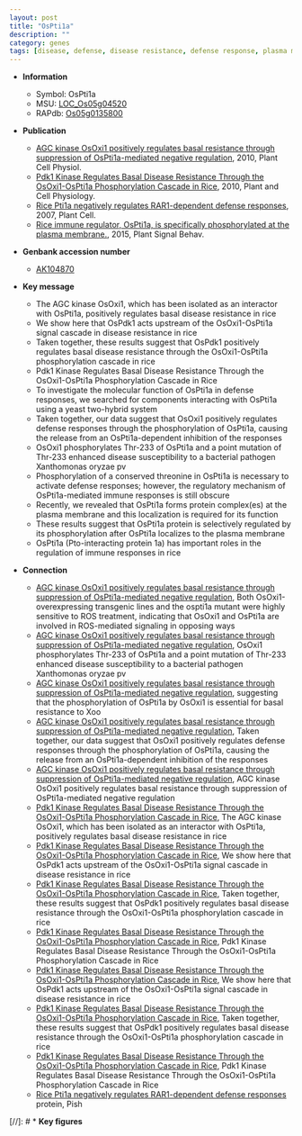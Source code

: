 ```yaml
---
layout: post
title: "OsPti1a"
description: ""
category: genes
tags: [disease, defense, disease resistance, defense response, plasma membrane, immune response]
---
```


* **Information**  
    + Symbol: OsPti1a  
    + MSU: [LOC_Os05g04520](http://rice.plantbiology.msu.edu/cgi-bin/ORF_infopage.cgi?orf=LOC_Os05g04520)  
    + RAPdb: [Os05g0135800](http://rapdb.dna.affrc.go.jp/viewer/gbrowse_details/irgsp1?name=Os05g0135800)  

* **Publication**  
    + [AGC kinase OsOxi1 positively regulates basal resistance through suppression of OsPti1a-mediated negative regulation](http://www.ncbi.nlm.nih.gov/pubmed?term=AGC+kinase+OsOxi1+positively+regulates+basal+resistance+through+suppression+of+OsPti1a-mediated+negative+regulation%5BTitle%5D), 2010, Plant Cell Physiol.
    + [Pdk1 Kinase Regulates Basal Disease Resistance Through the OsOxi1-OsPti1a Phosphorylation Cascade in Rice](http://www.ncbi.nlm.nih.gov/pubmed?term=Pdk1+Kinase+Regulates+Basal+Disease+Resistance+Through+the+OsOxi1-OsPti1a+Phosphorylation+Cascade+in+Rice%5BTitle%5D), 2010, Plant and Cell Physiology.
    + [Rice Pti1a negatively regulates RAR1-dependent defense responses](http://www.ncbi.nlm.nih.gov/pubmed?term=Rice+Pti1a+negatively+regulates+RAR1-dependent+defense+responses%5BTitle%5D), 2007, Plant Cell.
    + [Rice immune regulator, OsPti1a, is specifically phosphorylated at the plasma membrane.](http://www.ncbi.nlm.nih.gov/pubmed?term=Rice+immune+regulator,+OsPti1a,+is+specifically+phosphorylated+at+the+plasma+membrane.%5BTitle%5D), 2015, Plant Signal Behav.

* **Genbank accession number**  
    + [AK104870](http://www.ncbi.nlm.nih.gov/nuccore/AK104870)

* **Key message**  
    + The AGC kinase OsOxi1, which has been isolated as an interactor with OsPti1a, positively regulates basal disease resistance in rice
    + We show here that OsPdk1 acts upstream of the OsOxi1-OsPti1a signal cascade in disease resistance in rice
    + Taken together, these results suggest that OsPdk1 positively regulates basal disease resistance through the OsOxi1-OsPti1a phosphorylation cascade in rice
    + Pdk1 Kinase Regulates Basal Disease Resistance Through the OsOxi1-OsPti1a Phosphorylation Cascade in Rice
    + To investigate the molecular function of OsPti1a in defense responses, we searched for components interacting with OsPti1a using a yeast two-hybrid system
    + Taken together, our data suggest that OsOxi1 positively regulates defense responses through the phosphorylation of OsPti1a, causing the release from an OsPti1a-dependent inhibition of the responses
    + OsOxi1 phosphorylates Thr-233 of OsPti1a and a point mutation of Thr-233 enhanced disease susceptibility to a bacterial pathogen Xanthomonas oryzae pv
    + Phosphorylation of a conserved threonine in OsPti1a is necessary to activate defense responses; however, the regulatory mechanism of OsPti1a-mediated immune responses is still obscure
    + Recently, we revealed that OsPti1a forms protein complex(es) at the plasma membrane and this localization is required for its function
    + These results suggest that OsPti1a protein is selectively regulated by its phosphorylation after OsPti1a localizes to the plasma membrane
    + OsPti1a (Pto-interacting protein 1a) has important roles in the regulation of immune responses in rice

* **Connection**  
    + [AGC kinase OsOxi1 positively regulates basal resistance through suppression of OsPti1a-mediated negative regulation](http://www.ncbi.nlm.nih.gov/pubmed?term=AGC+kinase+OsOxi1+positively+regulates+basal+resistance+through+suppression+of+OsPti1a-mediated+negative+regulation%5BTitle%5D), Both OsOxi1-overexpressing transgenic lines and the ospti1a mutant were highly sensitive to ROS treatment, indicating that OsOxi1 and OsPti1a are involved in ROS-mediated signaling in opposing ways
    + [AGC kinase OsOxi1 positively regulates basal resistance through suppression of OsPti1a-mediated negative regulation](http://www.ncbi.nlm.nih.gov/pubmed?term=AGC+kinase+OsOxi1+positively+regulates+basal+resistance+through+suppression+of+OsPti1a-mediated+negative+regulation%5BTitle%5D), OsOxi1 phosphorylates Thr-233 of OsPti1a and a point mutation of Thr-233 enhanced disease susceptibility to a bacterial pathogen Xanthomonas oryzae pv
    + [AGC kinase OsOxi1 positively regulates basal resistance through suppression of OsPti1a-mediated negative regulation](Xoo), suggesting that the phosphorylation of OsPti1a by OsOxi1 is essential for basal resistance to Xoo
    + [AGC kinase OsOxi1 positively regulates basal resistance through suppression of OsPti1a-mediated negative regulation](http://www.ncbi.nlm.nih.gov/pubmed?term=AGC+kinase+OsOxi1+positively+regulates+basal+resistance+through+suppression+of+OsPti1a-mediated+negative+regulation%5BTitle%5D), Taken together, our data suggest that OsOxi1 positively regulates defense responses through the phosphorylation of OsPti1a, causing the release from an OsPti1a-dependent inhibition of the responses
    + [AGC kinase OsOxi1 positively regulates basal resistance through suppression of OsPti1a-mediated negative regulation](http://www.ncbi.nlm.nih.gov/pubmed?term=AGC+kinase+OsOxi1+positively+regulates+basal+resistance+through+suppression+of+OsPti1a-mediated+negative+regulation%5BTitle%5D), AGC kinase OsOxi1 positively regulates basal resistance through suppression of OsPti1a-mediated negative regulation
    + [Pdk1 Kinase Regulates Basal Disease Resistance Through the OsOxi1-OsPti1a Phosphorylation Cascade in Rice](http://www.ncbi.nlm.nih.gov/pubmed?term=Pdk1+Kinase+Regulates+Basal+Disease+Resistance+Through+the+OsOxi1-OsPti1a+Phosphorylation+Cascade+in+Rice%5BTitle%5D), The AGC kinase OsOxi1, which has been isolated as an interactor with OsPti1a, positively regulates basal disease resistance in rice
    + [Pdk1 Kinase Regulates Basal Disease Resistance Through the OsOxi1-OsPti1a Phosphorylation Cascade in Rice](http://www.ncbi.nlm.nih.gov/pubmed?term=Pdk1+Kinase+Regulates+Basal+Disease+Resistance+Through+the+OsOxi1-OsPti1a+Phosphorylation+Cascade+in+Rice%5BTitle%5D), We show here that OsPdk1 acts upstream of the OsOxi1-OsPti1a signal cascade in disease resistance in rice
    + [Pdk1 Kinase Regulates Basal Disease Resistance Through the OsOxi1-OsPti1a Phosphorylation Cascade in Rice](http://www.ncbi.nlm.nih.gov/pubmed?term=Pdk1+Kinase+Regulates+Basal+Disease+Resistance+Through+the+OsOxi1-OsPti1a+Phosphorylation+Cascade+in+Rice%5BTitle%5D), Taken together, these results suggest that OsPdk1 positively regulates basal disease resistance through the OsOxi1-OsPti1a phosphorylation cascade in rice
    + [Pdk1 Kinase Regulates Basal Disease Resistance Through the OsOxi1-OsPti1a Phosphorylation Cascade in Rice](http://www.ncbi.nlm.nih.gov/pubmed?term=Pdk1+Kinase+Regulates+Basal+Disease+Resistance+Through+the+OsOxi1-OsPti1a+Phosphorylation+Cascade+in+Rice%5BTitle%5D), Pdk1 Kinase Regulates Basal Disease Resistance Through the OsOxi1-OsPti1a Phosphorylation Cascade in Rice
    + [Pdk1 Kinase Regulates Basal Disease Resistance Through the OsOxi1-OsPti1a Phosphorylation Cascade in Rice](http://www.ncbi.nlm.nih.gov/pubmed?term=Pdk1+Kinase+Regulates+Basal+Disease+Resistance+Through+the+OsOxi1-OsPti1a+Phosphorylation+Cascade+in+Rice%5BTitle%5D), We show here that OsPdk1 acts upstream of the OsOxi1-OsPti1a signal cascade in disease resistance in rice
    + [Pdk1 Kinase Regulates Basal Disease Resistance Through the OsOxi1-OsPti1a Phosphorylation Cascade in Rice](http://www.ncbi.nlm.nih.gov/pubmed?term=Pdk1+Kinase+Regulates+Basal+Disease+Resistance+Through+the+OsOxi1-OsPti1a+Phosphorylation+Cascade+in+Rice%5BTitle%5D), Taken together, these results suggest that OsPdk1 positively regulates basal disease resistance through the OsOxi1-OsPti1a phosphorylation cascade in rice
    + [Pdk1 Kinase Regulates Basal Disease Resistance Through the OsOxi1-OsPti1a Phosphorylation Cascade in Rice](http://www.ncbi.nlm.nih.gov/pubmed?term=Pdk1+Kinase+Regulates+Basal+Disease+Resistance+Through+the+OsOxi1-OsPti1a+Phosphorylation+Cascade+in+Rice%5BTitle%5D), Pdk1 Kinase Regulates Basal Disease Resistance Through the OsOxi1-OsPti1a Phosphorylation Cascade in Rice
    + [Rice Pti1a negatively regulates RAR1-dependent defense responses](R) protein, Pish

[//]: # * **Key figures**  


